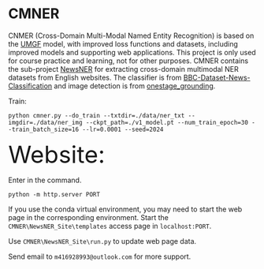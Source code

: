 # CMNER

CNMER (Cross-Domain Multi-Modal Named Entity Recognition) is based on the [UMGF](https://github.com/TransformersWsz/UMGF) model, with improved loss functions and datasets, including improved models and supporting web applications. This project is only used for course practice and learning, not for other purposes.
CMNER contains the sub-project [NewsNER](https://github.com/HotCk-ProMax/NewsNER) for extracting cross-domain multimodal NER datasets from English websites.
The classifier is from [BBC-Dataset-News-Classification](https://github.com/suraj-deshmukh/BBC-Dataset-News-Classification) and image detection is from [onestage_grounding](https://github.com/TransformersWsz/onestage_grounding).

Train:
```
python cmner.py --do_train --txtdir=./data/ner_txt --imgdir=./data/ner_img --ckpt_path=./v1_model.pt --num_train_epoch=30 --train_batch_size=16 --lr=0.0001 --seed=2024
```
<font size=18>Website:</font>

Enter in the command.
```
python -m http.server PORT
```
If you use the conda virtual environment, you may need to start the web page in the corresponding environment.
Start the ```CMNER\NewsNER_Site\templates``` access page in ```localhost:PORT```.

Use ```CMNER\NewsNER_Site\run.py``` to update web page data.

Send email to ```m416928993@outlook.com``` for more support.
